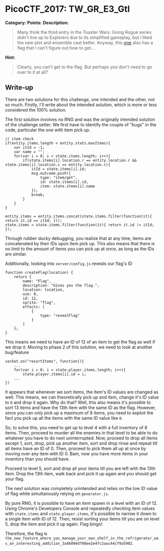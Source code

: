 # PicoCTF_2017: TW_GR_E3_Gtl

**Category:**
**Points:**
**Description:**

>Many think the third entry in the Toaster Wars: Going Rogue series didn't live up to Explorers due to its simplified gameplay, but I liked the new plot and ensemble cast better. Anyway, this [one](http://shell2017.picoctf.com:26592/) also has a flag that I can't figure out how to get...

**Hint:**

>Clearly, you can't get to the flag. But perhaps you don't need to go over to it at all?

## Write-up
There are two solutions for this challenge, one intended and the other, not so much. Firstly, I'll write about the intended solution, which is more or less considered the 100% solution.

The first solution involves no RNG and was the originally intended solution of the challenge setter. We first have to identify the couple of "bugs" in the code, particular the one with item pick up.

    // item check
    if(entity.items.length < entity.stats.maxItems){
        var itId = -1;
        var name = "";
        for(var i = 0; i < state.items.length; i++){
            if(state.items[i].location.r == entity.location.r && state.items[i].location.c == entity.location.c){
                itId = state.items[i].id;
                msg.outcome.push({
                    type: "item/get",
                    id: state.items[i].id,
                    item: state.items[i].name
                });
                break;
            }
        }
    }

    entity.items = entity.items.concat(state.items.filter(function(it){ return it.id == itId; }));
    state.items = state.items.filter(function(it){ return it.id != itId; });

Through rubber ducky debugging, you realize that at any time, items are concatenated by their IDs upon item pick up. This also means that there is no limit to the amount of items you can pick up at once, as long as the IDs are similar.

Additionally, looking into `server/config.js` reveals our flag's ID

    function createFlag(location) {
        return {
            name: "Flag",
            description: "Gives you the flag.",
            location: location,
            use: 0,
            id: 12,
            sprite: "flag",
            effects: [
                {
                    type: "revealFlag"
                }
            ]
        };
    }

This means we need to have an ID of 12 of an item to get the flag as well if we drop it. Moving to phase 2 of this solution, we need to look at another bug/feature

    socket.on("resortItems", function(){
        ...
        for(var i = 0; i < state.player.items.length; i++){
            state.player.items[i].id = i;
        ...
    })

It appears that whenever we sort items, the item's ID values are changed as well. This means, we can theoretically pick up and item, change it's ID value to `0` and drop it again. Why do that? Well, this also means it's possible to sort 13 items and have the 13th item with the same ID as the flag. However, since you can only pick up a maximum of 8 items, you need to exploit the fact you pick up all the items with the same ID value like `0`.

So, to solve this, you need to get up to level 4 with a full inventory of 8 items. Then, proceed to murder all the enemies in that level to be able to do whatever you have to do next uninterrupted. Now, proceed to drop all items except 1, sort, drop, pick up another item, sort and drop rinse and repeat till all items have an ID of 0. Then, proceed to pick them all up at once by moving over any item with ID 0. Bam, now you have more items in your inventory than you should have.

Proceed to level 5, sort and drop all your items till you are left with the 13th item. Drop the 13th item, walk back and pick it up again and you should get your flag.

The next solution was completely unintended and relies on the low ID value of flag while simultanously relying on `generator.js`.

By pure RNG, it is possible to have an item spawn in a level with an ID of 12. Using Chrome's Developers Console and repeatedly checking item values with `state.items` and `state.player.items`, it's possible to narrow it down to a single item with ID of 12. Then, resist sorting your items till you are on level 5, drop the item and pick it up again. Flag bingo!

Therefore, the flag is `the_new_feature_where_you_manage_your_own_shelf_in_the_refrigerator_was_an_interesting_addition_3a4b094d798ee2e4fc2aac44cf9a5902`.